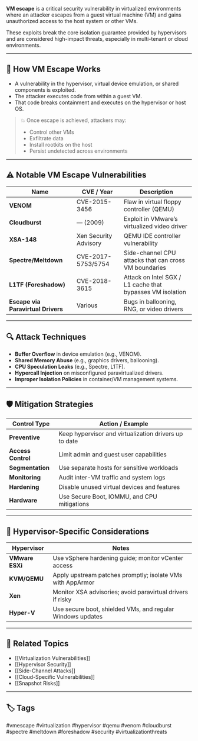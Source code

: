 **VM escape** is a critical security vulnerability in virtualized environments where an attacker escapes from a guest virtual machine (VM) and gains unauthorized access to the host system or other VMs.

These exploits break the core isolation guarantee provided by hypervisors and are considered high-impact threats, especially in multi-tenant or cloud environments.

---

## 🧱 How VM Escape Works

- A vulnerability in the hypervisor, virtual device emulation, or shared components is exploited.
- The attacker executes code from within a guest VM.
- That code breaks containment and executes on the hypervisor or host OS.

> 💥 Once escape is achieved, attackers may:
> - Control other VMs
> - Exfiltrate data
> - Install rootkits on the host
> - Persist undetected across environments

---

## ⚠️ Notable VM Escape Vulnerabilities

| Name       | CVE / Year       | Description                                        |
|------------|------------------|----------------------------------------------------|
| **VENOM**  | CVE-2015-3456    | Flaw in virtual floppy controller (QEMU)          |
| **Cloudburst** | — (2009)     | Exploit in VMware’s virtualized video driver      |
| **XSA-148**| Xen Security Advisory | QEMU IDE controller vulnerability           |
| **Spectre/Meltdown** | CVE-2017-5753/5754 | Side-channel CPU attacks that can cross VM boundaries |
| **L1TF (Foreshadow)** | CVE-2018-3615 | Attack on Intel SGX / L1 cache that bypasses VM isolation |
| **Escape via Paravirtual Drivers** | Various         | Bugs in ballooning, RNG, or video drivers         |

---

## 🔍 Attack Techniques

- **Buffer Overflow** in device emulation (e.g., VENOM).
- **Shared Memory Abuse** (e.g., graphics drivers, ballooning).
- **CPU Speculation Leaks** (e.g., Spectre, L1TF).
- **Hypercall Injection** on misconfigured paravirtualized drivers.
- **Improper Isolation Policies** in container/VM management systems.

---

## 🛡 Mitigation Strategies

| Control Type     | Action / Example                                         |
|------------------|----------------------------------------------------------|
| **Preventive**   | Keep hypervisor and virtualization drivers up to date    |
| **Access Control**| Limit admin and guest user capabilities                 |
| **Segmentation** | Use separate hosts for sensitive workloads               |
| **Monitoring**   | Audit inter-VM traffic and system logs                   |
| **Hardening**    | Disable unused virtual devices and features              |
| **Hardware**     | Use Secure Boot, IOMMU, and CPU mitigations              |

---

## 🧰 Hypervisor-Specific Considerations

| Hypervisor | Notes                                                             |
|------------|-------------------------------------------------------------------|
| **VMware ESXi** | Use vSphere hardening guide; monitor vCenter access         |
| **KVM/QEMU**    | Apply upstream patches promptly; isolate VMs with AppArmor  |
| **Xen**         | Monitor XSA advisories; avoid paravirtual drivers if risky  |
| **Hyper-V**     | Use secure boot, shielded VMs, and regular Windows updates  |

---

## 🧩 Related Topics

- [[Virtualization Vulnerabilities]]
- [[Hypervisor Security]]
- [[Side-Channel Attacks]]
- [[Cloud-Specific Vulnerabilities]]
- [[Snapshot Risks]]

---

## 🏷 Tags

#vmescape #virtualization #hypervisor #qemu #venom #cloudburst #spectre #meltdown #foreshadow #security #virtualizationthreats


